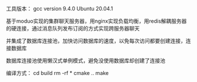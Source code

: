 工具版本：
gcc version 9.4.0 
Ubuntu 20.04.1

基于moduo实现的集群聊天服务器，用nginx实现负载均衡，用redis解耦服务器的硬连接，通过消息队列发布订阅的方式实现跨服务器聊天

并集成了数据库连接池，加快访问数据库的速度，以免每次访问都要创建连接，连接数据库

数据库连接池使用懒汉式单例模式，避免没使用数据库却创建了连接池

编译方式：
cd build
rm -rf *
cmake ..
make
